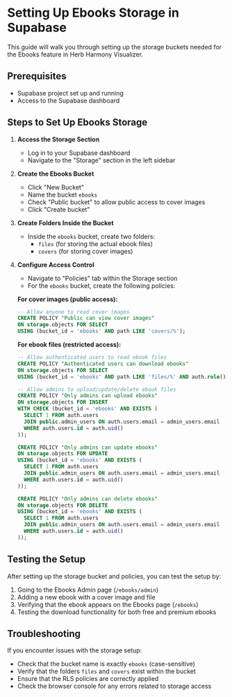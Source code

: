 # Setting Up Ebooks Storage in Supabase

This guide will walk you through setting up the storage buckets needed for the Ebooks feature in Herb Harmony Visualizer.

## Prerequisites

- Supabase project set up and running
- Access to the Supabase dashboard

## Steps to Set Up Ebooks Storage

1. **Access the Storage Section**
   - Log in to your Supabase dashboard
   - Navigate to the "Storage" section in the left sidebar

2. **Create the Ebooks Bucket**
   - Click "New Bucket"
   - Name the bucket `ebooks`
   - Check "Public bucket" to allow public access to cover images
   - Click "Create bucket"

3. **Create Folders Inside the Bucket**
   - Inside the `ebooks` bucket, create two folders:
     - `files` (for storing the actual ebook files)
     - `covers` (for storing cover images)

4. **Configure Access Control**
   - Navigate to "Policies" tab within the Storage section
   - For the `ebooks` bucket, create the following policies:

   **For cover images (public access):**
   ```sql
   -- Allow anyone to read cover images
   CREATE POLICY "Public can view cover images" 
   ON storage.objects FOR SELECT 
   USING (bucket_id = 'ebooks' AND path LIKE 'covers/%');
   ```

   **For ebook files (restricted access):**
   ```sql
   -- Allow authenticated users to read ebook files
   CREATE POLICY "Authenticated users can download ebooks" 
   ON storage.objects FOR SELECT 
   USING (bucket_id = 'ebooks' AND path LIKE 'files/%' AND auth.role() = 'authenticated');
   
   -- Allow admins to upload/update/delete ebook files
   CREATE POLICY "Only admins can upload ebooks" 
   ON storage.objects FOR INSERT 
   WITH CHECK (bucket_id = 'ebooks' AND EXISTS (
     SELECT 1 FROM auth.users
     JOIN public.admin_users ON auth.users.email = admin_users.email
     WHERE auth.users.id = auth.uid()
   ));
   
   CREATE POLICY "Only admins can update ebooks" 
   ON storage.objects FOR UPDATE 
   USING (bucket_id = 'ebooks' AND EXISTS (
     SELECT 1 FROM auth.users
     JOIN public.admin_users ON auth.users.email = admin_users.email
     WHERE auth.users.id = auth.uid()
   ));
   
   CREATE POLICY "Only admins can delete ebooks" 
   ON storage.objects FOR DELETE 
   USING (bucket_id = 'ebooks' AND EXISTS (
     SELECT 1 FROM auth.users
     JOIN public.admin_users ON auth.users.email = admin_users.email
     WHERE auth.users.id = auth.uid()
   ));
   ```

## Testing the Setup

After setting up the storage bucket and policies, you can test the setup by:

1. Going to the Ebooks Admin page (`/ebooks/admin`)
2. Adding a new ebook with a cover image and file
3. Verifying that the ebook appears on the Ebooks page (`/ebooks`)
4. Testing the download functionality for both free and premium ebooks

## Troubleshooting

If you encounter issues with the storage setup:

- Check that the bucket name is exactly `ebooks` (case-sensitive)
- Verify that the folders `files` and `covers` exist within the bucket
- Ensure that the RLS policies are correctly applied
- Check the browser console for any errors related to storage access
